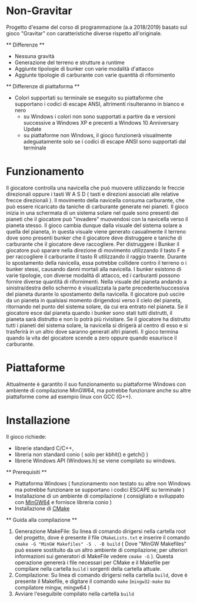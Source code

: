 # Non-Gravitar
Progetto d'esame del corso di programmazione (a.a 2018/2019) basato sul gioco "Gravitar" con caratteristiche diverse rispetto all'originale.

** Differenze **
- Nessuna gravità
- Generazione del terreno e strutture a runtime
- Aggiunte tipologie di bunker con varie modalità d'attacco
- Aggiunte tipologie di carburante con varie quantità di rifornimento

** Differenze di piattaforma **
- Colori supportati su terminale se eseguito su piattaforme che supportano i codici di escape ANSI, altrimenti risulteranno in bianco e nero
	- su Windows i colori non sono supportati a partire da e versioni successive a Windows XP e precenti a Windows 10 Anniversary Update
	- su piattaforme non Windows, il gioco funzionerà visualmente adeguatamente solo se i codici di escape ANSI sono supportati dal terminale

# Funzionamento
Il giocatore controlla una navicella che può muovere utilizzando le freccie direzionali oppure i tasti W A S D ( tasti e direzioni associati alle relative frecce direzionali ).
Il movimento della navicella consuma carburante, che può essere ricaricato da taniche di carburante generate nei pianeti.
Il gioco inizia in una schermata di un sistema solare nel quale sono presenti dei pianeti che il giocatore può "invadere" muovendosi con la navicella verso il pianeta stesso.
Il gioco cambia dunque dalla visuale del sistema solare a quella del pianeta, in questa visuale viene generato casualmente il terreno dove sono presenti bunker che il giocatore deve distruggere e taniche di carburante che il giocatore deve raccogliere.
Per distruggere i Bunker il giocatore può sparare nella direzione di movimento utilizzando il tasto F e per raccogliere il carburante il tasto R utilizzando il raggio traente.
Durante lo spostamento della navicella, essa potrebbe collidere contro il terreno o i bunker stessi, causando danni mortali alla navicella.
I bunker esistono di varie tipologie, con diverse modalità di attacco, ed i carburanti possono fornire diverse quantità di rifornimenti.
Nella visuale del pianeta andando a sinistra/destra dello schermo è visualizzata la parte precedente/successiva del pianeta durante lo spostamento della navicella.
Il giocatore può uscire da un pianeta in qualsiasi momento dirigendosi verso il cielo del pianeta, ritornando nel punto del sistema solare, da cui era entrato nel pianeta.
Se il giocatore esce dal pianeta quando i bunker sono stati tutti distrutti, il pianeta sarà distrutto e non lo potrà più rivisitare.
Se il giocatore ha distrutto tutti i pianeti del sistema solare, la navicella si dirigerà al centro di esso e si trasferirà in un altro dove saranno generati altri pianeti.
Il gioco termina quando la vita del giocatore scende a zero oppure quando esaurisce il carburante.

# Piattaforme
Attualmente è garantito il suo funzionamento su piattaforme Windows con ambiente di compilazione MinGW64, ma potrebbe funzionare anche su altre piattaforme come ad esempio linux con GCC (G++).

# Installazione
Il gioco richiede:
 - librerie standard C/C++,
 - libreria non standard conio ( solo per kbhit() e getch() )
 - librerie Windows API (Windows.h) se viene compilato su windows.

** Prerequisiti **
- Piattaforma Windows ( funzionamento non testato su altre non Windows ma potrebbe funzionare se supportano i codici ESCAPE su terminale )
- Installazione di un ambiente di compilazione ( consigliato e sviluppato con [MinGW64](https://mingw-w64.org) e fornisce libreria conio )
- Installazione di [CMake](https://cmake.org/download/)

** Guida alla compilazione **
1. Generazione MakeFile: Su linea di comando dirigersi nella cartella root del progetto, dove è presente il file  ```CMakeLists.txt``` e inserire il comando ```cmake -G "MinGW Makefiles" -S . -B build``` ( Dove "MinGW Makefiles" può essere sostituito da un altro ambiente di compilazione; per ulteriori informazioni sui generatori di MakeFile vedere ```cmake -G``` ). Questa operazione genererà i file necessari per CMake e il Makefile per compilare nella cartella `build` i sorgenti della cartella attuale.
2. Compilazione: Su linea di comando dirigersi nella cartella ```build```, dove è presente il Makefile, e digitare il comando ```make``` (```mingw32-make``` su compilatore mingw, mingw64 )
3. Avviare l'eseguibile compilato nella cartella ```build```

